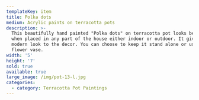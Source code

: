 ```yaml
---
templateKey: item
title: Polka dots
medium: Acrylic paints on terracotta pots
description: >-
  This beautifully hand painted "Polka dots" on terracotta pot looks beautiful
  when placed in any part of the house either indoor or outdoor. It gives a
  modern look to the decor. You can choose to keep it stand alone or use as a
  flower vase.
width: '5'
height: '7'
sold: true
available: true
large_image: /img/pot-13-l.jpg
categories:
  - category: Terracotta Pot Paintings
---
```


